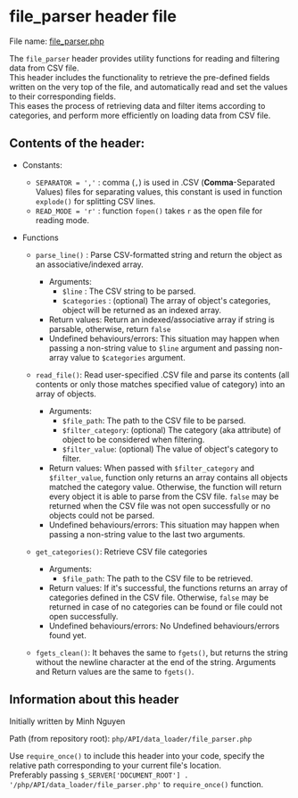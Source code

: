 # file_parser header file
File name: [file_parser.php](../data_loader/file_parser.php)

The `file_parser` header provides utility functions for reading and filtering data from CSV file.  
This header includes the functionality to retrieve the pre-defined fields written on the very top of the file, and
automatically read and set the values to their corresponding fields.  
This eases the process of retrieving data and filter items according to categories, and perform more efficiently on
loading data from CSV file.

## Contents of the header:
- Constants:
    - `SEPARATOR = ','` : comma (`,`) is used in .CSV (**Comma**-Separated Values) files for separating values, this
    constant is used in function `explode()` for splitting CSV lines.
    - `READ_MODE = 'r'` : function `fopen()` takes `r` as the open file for reading mode.


- Functions
    - `parse_line()` : Parse CSV-formatted string and return the object as an associative/indexed array.
        - Arguments:
            - `$line` : The CSV string to be parsed.
            - `$categories` : (optional) The array of object's categories, object will be returned as an indexed array.
        - Return values: Return an indexed/associative array if string is parsable, otherwise, return `false`
        - Undefined behaviours/errors: This situation may happen when passing a non-string value to `$line` argument and
          passing non-array value to
            `$categories` argument.
 
    - `read_file()`: Read user-specified .CSV file and parse its contents (all contents or only those matches
      specified value of category) into an array of objects.
        - Arguments:
            - `$file_path`: The path to the CSV file to be parsed.
            - `$filter_category`: (optional) The category (aka attribute) of object to be considered when filtering.
            - `$filter_value`: (optional) The value of object's category to filter.
        - Return values: When passed with `$filter_category` and `$filter_value`, function only returns an array
        contains all objects matched the category value. Otherwise, the function will return every object it is able to
        parse from the CSV file. `false` may be returned when the CSV file was not open successfully or no objects could
        not be parsed.
        - Undefined behaviours/errors: This situation may happen when passing a non-string value to the last two
          arguments.
    - `get_categories()`: Retrieve CSV file categories
        - Arguments:
            - `$file_path`: The path to the CSV file to be retrieved.
        - Return values: If it's successful, the functions returns an array of categories defined in the CSV file.
          Otherwise, `false` may be returned in case of no categories can be found or file could not open successfully.
        - Undefined behaviours/errors: No Undefined behaviours/errors found yet.
    - `fgets_clean()`: It behaves the same to `fgets()`, but returns the string without the newline character at the end
      of the string. Arguments and Return values are the same to `fgets()`.
      
## Information about this header
Initially written by Minh Nguyen

Path (from repository root): `php/API/data_loader/file_parser.php`  


Use `require_once()` to include this header into your code, specify the relative path corresponding to your current
file's location.  
Preferably passing `$_SERVER['DOCUMENT_ROOT'] . '/php/API/data_loader/file_parser.php'` to `require_once()` function.
 